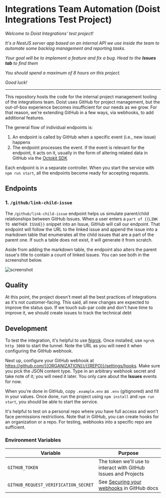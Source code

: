 # Integrations Team Automation (Doist Integrations Test Project)

*Welcome to Doist Integrations' test project!*

*It's a NestJS server app based on an internal API we use inside the team to automate some backlog management and reporting tasks.*

*Your goal will be to implement a feature and fix a bug. Head to the **Issues tab** to find them*

*You should spend a maximum of 8 hours on this project.*

*Good luck!*

----------

This repository hosts the code for the internal project management tooling of the integrations team. Doist uses GitHub for project management, but the out-of-box experience becomes insufficient for our needs as we grow. For that reason, we're extending GitHub in a few ways, via webhooks, to add additional features.

The general flow of individual endpoints is:
1. An endpoint is called by GitHub when a specific event (i.e., new issue) happens
2. The endpoint processes the event. If the event is relevant for the endpoint, it acts on it, usually in the form of altering related data in GitHub via the [Octokit SDK](https://github.com/octokit/octokit.js)

Each endpoint is in a separate controller. When you start the service with `npm run start`, all the endpoints become ready for accepting requests.

## Endpoints

### 1. `/github/link-child-issue`

The `/github/link-child-issue` endpoint helps us simulate parent/child relationships between GitHub Issues. When a user enters a `part of {{LINK TO ANOTHER ISSUE}}` snippet into an Issue, GitHub will call our endpoint. That endpoint will follow the URL to the linked issue and append the issue into a markdown table that enumerates all the child issues that are a part of the parent one. If such a table does not exist, it will generate it from scratch.

Aside from adding the markdown table, the endpoint also alters the parent issue's title to contain a count of linked issues. You can see both in the screenshot below.

![screenshot](https://p-NBF5xJ28.t3.n0.cdn.getcloudapp.com/items/2Nulq7qB/0e966b93-a83f-45c5-960c-2559ab166dea.jpeg?v=0bda7154be85f18627a165a230bfc31a)

## Quality

At this point, the project doesn't meet all the best practices of Integrations as it's not customer-facing. This said, all new changes are expected to improve the status quo. If we touch sub-par code and don't have time to improve it, we should create issues to track the technical debt

## Development

To test the integration, it's helpful to use [Ngrok](https://ngrok.com/). Once installed, use `ngrok http 3000` to start the tunnel. Note the URL as you will need it when configuring the GitHub webhook.

Next up, configure your GitHub webhook at https://github.com/{{ORGANIZATION}}/{{REPO}}/settings/hooks. Make sure you pick the JSON content type. Type in an arbitrary webhook secret and take note of it; you will need it later. You only care about the **Issues** events for now.

When you're done in GitHub, copy `.example.env` as `.env` (gitignored) and fill in your values. Once done, run the project using `npm install` and `npm run start`, you should be able to start the service.

It's helpful to test on a personal repo where you have full access and won't face permissions restrictions. Note that in GitHub, you can create hooks for an organization or a repo. For testing, webhooks into a specific repo are sufficient.

### Environment Variables

| Variable                             | Purpose                                                                                                                                            |
| ------------------------------------ | -------------------------------------------------------------------------------------------------------------------------------------------------- |
| `GITHUB_TOKEN`                       | The token we'll use to interact with GitHub Issues and Projects                                                                                    |
| `GITHUB_REQUEST_VERIFICATION_SECRET` | See [Securing your webhooks](https://docs.github.com/en/free-pro-team@latest/developers/webhooks-and-events/securing-your-webhooks) in GitHub docs |
